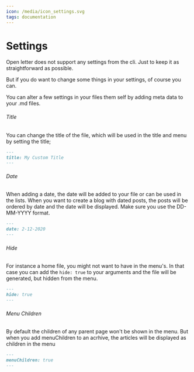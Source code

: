 ```yaml
---
icon: /media/icon_settings.svg
tags: documentation
---
```

# Settings

Open letter does not support any settings from the cli. Just to keep it as straightforward as possible.

But if you do want to change some things in your settings, of course you can.

You can alter a few settings in your files them self by adding meta data to your .md files.

###### Title

You can change the title of the file, which will be used in the title and menu by setting the title;

```markdown
---
title: My Custom Title
---
```

###### Date

When adding a date, the date will be added to your file or can be used in the lists. When you want to create a blog with dated posts, the posts will be ordered by date and the date will be displayed. Make sure you use the DD-MM-YYYY format.

```markdown
---
date: 2-12-2020
---
```

###### Hide

For instance a home file, you might not want to have in the menu's. In that case you can add the `hide: true` to your arguments and the file will be generated, but hidden from the menu.

```markdown
---
hide: true
---
```

###### Menu Children

By default the children of any parent page won't be shown in the menu. But when you add menuChildren to an acrhive, the articles will be displayed as children in the menu

```markdown
---
menuChildren: true
---
```